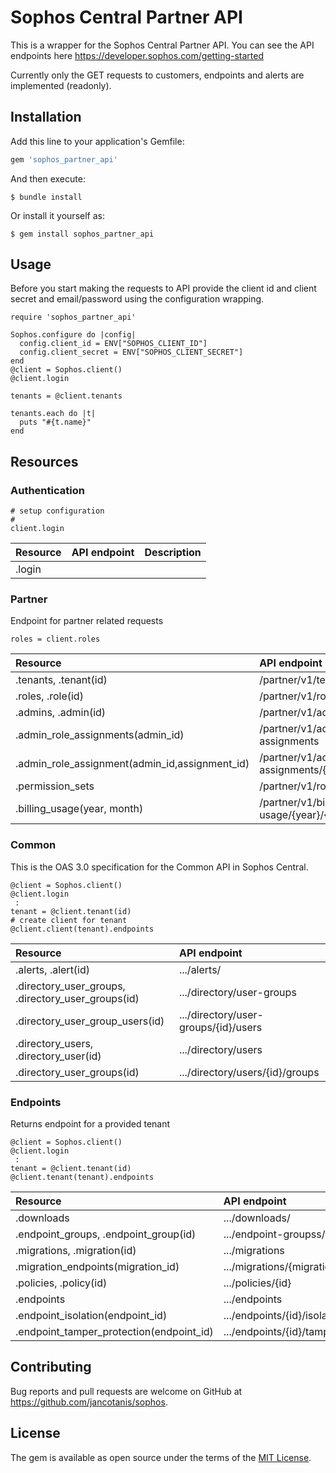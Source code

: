 # Sophos Central Partner API

This is a wrapper for the Sophos Central Partner API. You can see the API endpoints here https://developer.sophos.com/getting-started

Currently only the GET requests to customers, endpoints and alerts are implemented (readonly).

## Installation

Add this line to your application's Gemfile:

```ruby
gem 'sophos_partner_api'
```

And then execute:

    $ bundle install

Or install it yourself as:

    $ gem install sophos_partner_api

## Usage

Before you start making the requests to API provide the client id and client secret and email/password using the configuration wrapping.

```
require 'sophos_partner_api'

Sophos.configure do |config|
  config.client_id = ENV["SOPHOS_CLIENT_ID"]
  config.client_secret = ENV["SOPHOS_CLIENT_SECRET"]
end
@client = Sophos.client()
@client.login

tenants = @client.tenants

tenants.each do |t|
  puts "#{t.name}"
end
```

## Resources
### Authentication
```
# setup configuration
#
client.login
```
|Resource|API endpoint|Description|
|:--|:--|:--|
|.login||


### Partner
Endpoint for partner  related requests 
```
roles = client.roles
```

|Resource|API endpoint|
|:--|:--|
|.tenants, .tenant(id)            |/partner/v1/tenants/{id}|
|.roles, .role(id)                |/partner/v1/roles/{id}|
|.admins, .admin(id)              |/partner/v1/admins/{id}|
|.admin_role_assignments(admin_id)|/partner/v1/admins/{admin_id}/role-assignments|
|.admin_role_assignment(admin_id,assignment_id)|/partner/v1/admins/{admin_id}/role-assignments/{assignment_id}|
|.permission_sets				  |/partner/v1/roles/permission-sets|
|.billing_usage(year, month)	  |/partner/v1/billing-usage/{year}/{month}|


### Common
This is the OAS 3.0 specification for the Common API in Sophos Central.

```
@client = Sophos.client()
@client.login
 :
tenant = @client.tenant(id)
# create client for tenant
@client.client(tenant).endpoints

```

|Resource|API endpoint|
|:--|:--|
|.alerts, .alert(id)								|.../alerts/|
|.directory_user_groups, .directory_user_groups(id)	|.../directory/user-groups|
|.directory_user_group_users(id)					|.../directory/user-groups/{id}/users|
|.directory_users, .directory_user(id)				|.../directory/users|
|.directory_user_groups(id)							|.../directory/users/{id}/groups|

### Endpoints
Returns endpoint for a provided tenant
```
@client = Sophos.client()
@client.login
 :
tenant = @client.tenant(id)
@client.tenant(tenant).endpoints

```

|Resource|API endpoint|
|:--|:--|
|.downloads								|.../downloads/|
|.endpoint_groups, .endpoint_group(id)	|.../endpoint-groupss/|
|.migrations, .migration(id)			|.../migrations|
|.migration_endpoints(migration_id)		|.../migrations/{migration_id}/endpoints|
|.policies, .policy(id)					|.../policies/{id}|
|.endpoints								|.../endpoints|
|.endpoint_isolation(endpoint_id)		|.../endpoints/{id}/isolation|
|.endpoint_tamper_protection(endpoint_id)|.../endpoints/{id}/tamper-protection|

## Contributing

Bug reports and pull requests are welcome on GitHub at https://github.com/jancotanis/sophos.

## License

The gem is available as open source under the terms of the [MIT License](https://opensource.org/licenses/MIT).
